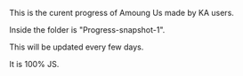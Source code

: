 This is the curent progress of Amoung Us made by KA users.

Inside the folder is "Progress-snapshot-1".

This will be updated every few days. 

It is 100% JS.
